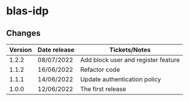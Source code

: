 # blas-idp

## Changes

| Version | Date release | Tickets/Notes                       |
|---------|--------------|-------------------------------------|
| 1.2.2   | 08/07/2022   | Add block user and register feature |
| 1.1.2   | 16/06/2022   | Refactor code                       |
| 1.1.1   | 14/06/2022   | Update authentication policy        |
| 1.0.0   | 12/06/2022   | The first release                   |